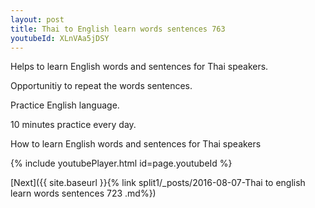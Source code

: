 ```yaml
---
layout: post
title: Thai to English learn words sentences 763 
youtubeId: XLnVAa5jDSY
---
```

 
 
Helps to learn English words and sentences for Thai speakers.

Opportunitiy to repeat the words sentences. 

Practice English language. 
 
10 minutes practice every day. 
 
How to learn English words and sentences for Thai speakers 
 
{% include youtubePlayer.html id=page.youtubeId %}
 
 
[Next]({{ site.baseurl }}{% link  split1/_posts/2016-08-07-Thai to english learn words sentences 723 .md%})
 
